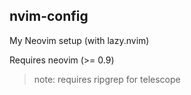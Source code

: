 ## nvim-config

My Neovim setup (with lazy.nvim)

Requires neovim (>= 0.9)

> note: requires ripgrep for telescope
